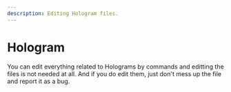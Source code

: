 ```yaml
---
description: Editing Hologram files.
---
```


# Hologram

You can edit everything related to Holograms by commands and editting the files is not needed at all. And if you do edit them, just don't mess up the file and report it as a bug.

